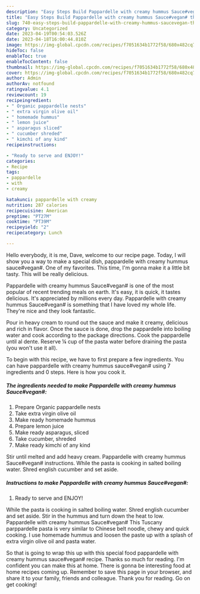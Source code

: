 ```yaml
---
description: "Easy Steps Build Pappardelle with creamy hummus Sauce#vegan# the Delicious}"
title: "Easy Steps Build Pappardelle with creamy hummus Sauce#vegan# the Delicious}"
slug: 740-easy-steps-build-pappardelle-with-creamy-hummus-saucevegan-the-delicious
category: Uncategorized
date: 2023-04-19T00:54:03.526Z
date: 2023-04-18T16:00:44.810Z
image: https://img-global.cpcdn.com/recipes/f7051634b1772f58/680x482cq70/pappardelle-with-creamy-hummus-saucevegan-recipe-main-photo.jpg
hideToc: false
enableToc: true
enableTocContent: false
thumbnail: https://img-global.cpcdn.com/recipes/f7051634b1772f58/680x482cq70/pappardelle-with-creamy-hummus-saucevegan-recipe-main-photo.jpg
cover: https://img-global.cpcdn.com/recipes/f7051634b1772f58/680x482cq70/pappardelle-with-creamy-hummus-saucevegan-recipe-main-photo.jpg
author: Admin
authorAv: notfound
ratingvalue: 4.1
reviewcount: 19
recipeingredient:
- " Organic pappardelle nests"
- " extra virgin olive oil"
- " homemade hummus"
- " lemon juice"
- " asparagus sliced"
- " cucumber shreded"
- " kimchi of any kind"
recipeinstructions:

- "Ready to serve and ENJOY!"
categories:
- Recipe
tags:
- pappardelle
- with
- creamy

katakunci: pappardelle with creamy 
nutrition: 287 calories
recipecuisine: American
preptime: "PT27M"
cooktime: "PT39M"
recipeyield: "2"
recipecategory: Lunch

---
```



Hello everybody, it is me, Dave, welcome to our recipe page. Today, I will show you a way to make a special dish, pappardelle with creamy hummus sauce#vegan#. One of my favorites. This time, I'm gonna make it a little bit tasty. This will be really delicious.

Pappardelle with creamy hummus Sauce#vegan# is one of the most popular of recent trending meals on earth. It's easy, it is quick, it tastes delicious. It's appreciated by millions every day. Pappardelle with creamy hummus Sauce#vegan# is something that I have loved my whole life. They're nice and they look fantastic.

Pour in heavy cream to round out the sauce and make it creamy, delicious and rich in flavor. Once the sauce is done, drop the pappardelle into boiling water and cook according to the package directions. Cook the pappardelle until al dente. Reserve ¼ cup of the pasta water before draining the pasta (you won&#39;t use it all).


To begin with this recipe, we have to first prepare a few ingredients. You can have pappardelle with creamy hummus sauce#vegan# using 7 ingredients and 0 steps. Here is how you cook it.

<!--inarticleads1-->

##### The ingredients needed to make Pappardelle with creamy hummus Sauce#vegan#:

1. Prepare  Organic pappardelle nests
1. Take  extra virgin olive oil
1. Make ready  homemade hummus
1. Prepare  lemon juice
1. Make ready  asparagus, sliced
1. Take  cucumber, shreded
1. Make ready  kimchi of any kind


Stir until melted and add heavy cream. Pappardelle with creamy hummus Sauce#vegan# instructions. While the pasta is cooking in salted boiling water. Shred english cucumber and set aside. 

<!--inarticleads2-->

##### Instructions to make Pappardelle with creamy hummus Sauce#vegan#:


1. Ready to serve and ENJOY!

While the pasta is cooking in salted boiling water. Shred english cucumber and set aside. Stir in the hummus and turn down the heat to low. Pappardelle with creamy hummus Sauce#vegan# This Tuscany parppardelle pasta is very similar to Chinese belt noodle, chewy and quick cooking. I use homemade hummus and loosen the paste up with a splash of extra virgin olive oil and pasta water. 

So that is going to wrap this up with this special food pappardelle with creamy hummus sauce#vegan# recipe. Thanks so much for reading. I'm confident you can make this at home. There is gonna be interesting food at home recipes coming up. Remember to save this page in your browser, and share it to your family, friends and colleague. Thank you for reading. Go on get cooking!
